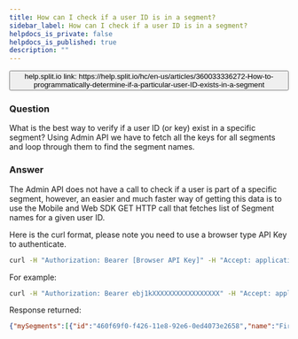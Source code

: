 ```yaml
---
title: How can I check if a user ID is in a segment?
sidebar_label: How can I check if a user ID is in a segment?
helpdocs_is_private: false
helpdocs_is_published: true
description: ""
---
```


<p>
  <button style={{borderRadius:'8px', border:'1px', fontFamily:'Courier New', fontWeight:'800', textAlign:'left'}}> help.split.io link: https://help.split.io/hc/en-us/articles/360033336272-How-to-programmatically-determine-if-a-particular-user-ID-exists-in-a-segment </button>
</p>

### Question

What is the best way to verify if a user ID (or key) exist in a specific segment? Using Admin API we have to fetch all the keys for all segments and loop through them to find the segment names.

### Answer

The Admin API does not have a call to check if a user is part of a specific segment, however, an easier and much faster way of getting this data is to use the Mobile and Web SDK GET HTTP call that fetches list of Segment names for a given user ID.

Here is the curl format, please note you need to use a browser type API Key to authenticate.

```bash
curl -H "Authorization: Bearer [Browser API Key]" -H "Accept: application/json" https://sdk.split.io/api/mySegments/[user id]
```

For example:

```bash
curl -H "Authorization: Bearer ebj1kXXXXXXXXXXXXXXXXX" -H "Accept: application/json" https://sdk.split.io/api/mySegments/testing4321
```

Response returned:

```json
{"mySegments":[{"id":"460f69f0-f426-11e8-92e6-0ed4073e2658","name":"First_Class_Users"}]}
```
